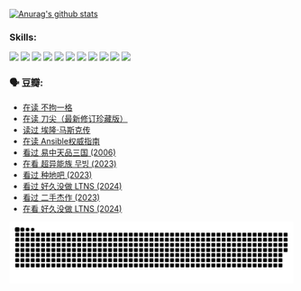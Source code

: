 
[![Anurag's github stats](https://github-readme-stats.vercel.app/api?username=w940853815)](https://github.com/anuraghazra/github-readme-stats)

### Skills:

<code><img height="32" src="https://cdn.jsdelivr.net/npm/simple-icons@v5/icons/python.svg"></code>
<code><img height="32" src="https://cdn.jsdelivr.net/npm/simple-icons@v5/icons/javascript.svg"></code>
<code><img height="32" src="https://cdn.jsdelivr.net/npm/simple-icons@v5/icons/django.svg"></code>
<code><img height="32" src="https://cdn.jsdelivr.net/npm/simple-icons@v5/icons/flask.svg"></code>
<code><img height="32" src="https://cdn.jsdelivr.net/npm/simple-icons@v5/icons/vuetify.svg"></code>
<code><img height="32" src="https://cdn.jsdelivr.net/npm/simple-icons@v5/icons/git.svg"></code>
<code><img height="32" src="https://cdn.jsdelivr.net/npm/simple-icons@v5/icons/docker.svg"></code>
<code><img height="32" src="https://cdn.jsdelivr.net/npm/simple-icons@v5/icons/postgresql.svg"></code>
<code><img height="32" src="https://cdn.jsdelivr.net/npm/simple-icons@v5/icons/elasticsearch.svg"></code>
<code><img height="32" src="https://cdn.jsdelivr.net/npm/simple-icons@v5/icons/macos.svg"></code>
<code><img height="32" src="https://cdn.jsdelivr.net/npm/simple-icons@v5/icons/linux.svg"></code>

### 🗣 豆瓣:

<!-- DOUBAN-ACTIVITIES:START -->
- [在读 不拘一格](https://www.douban.com/people/136069238/status/4541712161/?_i=10764576)
- [在读 刀尖（最新修订珍藏版）](https://www.douban.com/people/136069238/status/4541711339/?_i=10764576)
- [读过 埃隆·马斯克传](https://www.douban.com/people/136069238/status/4541710351/?_i=10764576)
- [在读 Ansible权威指南](https://www.douban.com/people/136069238/status/4539151450/?_i=10764576)
- [看过 易中天品三国‎ (2006)](https://www.douban.com/people/136069238/status/4529910812/?_i=10764576)
- [在看 超异能族 무빙‎ (2023)](https://www.douban.com/people/136069238/status/4527291077/?_i=10764576)
- [看过 种地吧‎ (2023)](https://www.douban.com/people/136069238/status/4527289637/?_i=10764576)
- [看过 好久没做 LTNS‎ (2024)](https://www.douban.com/people/136069238/status/4527289515/?_i=10764576)
- [看过 二手杰作‎ (2023)](https://www.douban.com/people/136069238/status/4522502716/?_i=10764576)
- [在看 好久没做 LTNS‎ (2024)](https://www.douban.com/people/136069238/status/4521969883/?_i=10764577)
<!-- DOUBAN-ACTIVITIES:END -->


![Snake animation](https://raw.githubusercontent.com/w940853815/w940853815/output/github-contribution-grid-snake.svg)

<!--
**w940853815/w940853815** is a ✨ _special_ ✨ repository because its `README.md` (this file) appears on your GitHub profile.

Here are some ideas to get you started:

- 🔭 I’m currently working on ...
- 🌱 I’m currently learning ...
- 👯 I’m looking to collaborate on ...
- 🤔 I’m looking for help with ...
- 💬 Ask me about ...
- 📫 How to reach me: ...
- 😄 Pronouns: ...
- ⚡ Fun fact: ...
-->
